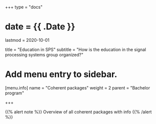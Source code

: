+++
type = "docs"

# date = {{ .Date }}
lastmod = 2020-10-01

title = "Education in SPS"
subtitle = "How is the education in the signal processing systems group organized?"

# Add menu entry to sidebar.
[menu.info]
  name = "Coherent packages"
  weight = 2
  parent = "Bachelor program"

+++

{{% alert note %}}
Overview of all coherent packages with info
{{% /alert %}}
